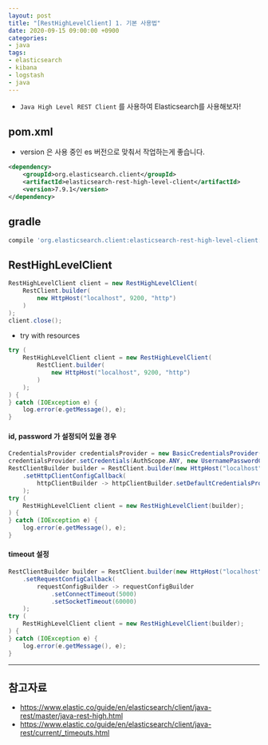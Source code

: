 ```yaml
---
layout: post
title: "[RestHighLevelClient] 1. 기본 사용법"
date: 2020-09-15 09:00:00 +0900
categories:
- java
tags:
- elasticsearch
- kibana
- logstash
- java
---
```


- `Java High Level REST Client` 를 사용하여 Elasticsearch를 사용해보자!

## pom.xml
- version 은 사용 중인 es 버전으로 맞춰서 작업하는게 좋습니다.

```xml
<dependency>
    <groupId>org.elasticsearch.client</groupId>
    <artifactId>elasticsearch-rest-high-level-client</artifactId>
    <version>7.9.1</version>
</dependency>
```

## gradle
```gradle
compile 'org.elasticsearch.client:elasticsearch-rest-high-level-client:7.9.1'
```

## RestHighLevelClient
```java
RestHighLevelClient client = new RestHighLevelClient(
    RestClient.builder(
        new HttpHost("localhost", 9200, "http")
    )
);
client.close();
```

- try with resources

```java
try (
    RestHighLevelClient client = new RestHighLevelClient(
        RestClient.builder(
            new HttpHost("localhost", 9200, "http")
        )
    );
) {
} catch (IOException e) {
    log.error(e.getMessage(), e);
}
```

#### id, password 가 설정되어 있을 경우
```java
CredentialsProvider credentialsProvider = new BasicCredentialsProvider();
credentialsProvider.setCredentials(AuthScope.ANY, new UsernamePasswordCredentials("username", "password"));
RestClientBuilder builder = RestClient.builder(new HttpHost("localhost", 9200, "http"))
    .setHttpClientConfigCallback(
        httpClientBuilder -> httpClientBuilder.setDefaultCredentialsProvider(credentialsProvider)
    );
try (
    RestHighLevelClient client = new RestHighLevelClient(builder);
) {
} catch (IOException e) {
    log.error(e.getMessage(), e);
}
```

#### timeout 설정
```java
RestClientBuilder builder = RestClient.builder(new HttpHost("localhost", 9200))
    .setRequestConfigCallback(
        requestConfigBuilder -> requestConfigBuilder
            .setConnectTimeout(5000)
            .setSocketTimeout(60000)
    );
try (
    RestHighLevelClient client = new RestHighLevelClient(builder);
) {
} catch (IOException e) {
    log.error(e.getMessage(), e);
}
```

---
## 참고자료
- https://www.elastic.co/guide/en/elasticsearch/client/java-rest/master/java-rest-high.html
- https://www.elastic.co/guide/en/elasticsearch/client/java-rest/current/_timeouts.html
